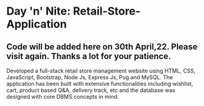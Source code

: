 # Day 'n' Nite: Retail-Store-Application

##  Code will be added here on 30th April,22. Please visit again. Thanks a lot for your patience.

Developed a full-stack retail store management website using HTML, CSS, JavaScript, Bootstrap, Node Js, Express Js, Pug and MySQL. The application has been built with extensive functionalities including wishlist, cart, product based Q&amp;A, delivery track, etc and the database was designed with core DBMS concepts in mind.
